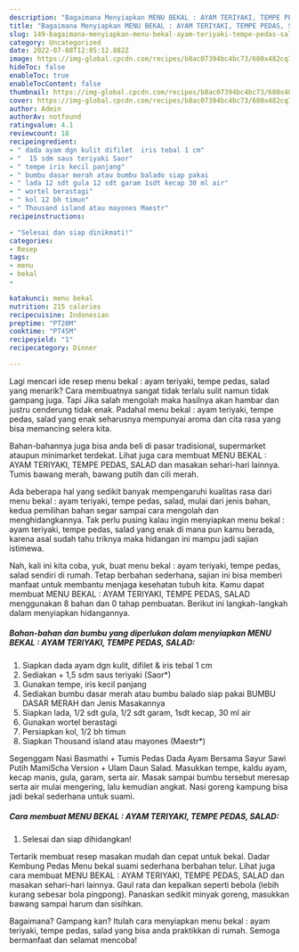 ```yaml
---
description: "Bagaimana Menyiapkan MENU BEKAL : AYAM TERIYAKI, TEMPE PEDAS, SALADAnti Ribet, Menggugah Selera"
title: "Bagaimana Menyiapkan MENU BEKAL : AYAM TERIYAKI, TEMPE PEDAS, SALADAnti Ribet, Menggugah Selera"
slug: 149-bagaimana-menyiapkan-menu-bekal-ayam-teriyaki-tempe-pedas-saladanti-ribet-menggugah-selera
category: Uncategorized
date: 2022-07-08T12:05:12.882Z
image: https://img-global.cpcdn.com/recipes/b8ac07394bc4bc73/680x482cq70/menu-bekal-ayam-teriyaki-tempe-pedas-salad-foto-resep-utama.jpg
hideToc: false
enableToc: true
enableTocContent: false
thumbnail: https://img-global.cpcdn.com/recipes/b8ac07394bc4bc73/680x482cq70/menu-bekal-ayam-teriyaki-tempe-pedas-salad-foto-resep-utama.jpg
cover: https://img-global.cpcdn.com/recipes/b8ac07394bc4bc73/680x482cq70/menu-bekal-ayam-teriyaki-tempe-pedas-salad-foto-resep-utama.jpg
author: Admin
authorAv: notfound
ratingvalue: 4.1
reviewcount: 18
recipeingredient:
- " dada ayam dgn kulit difilet  iris tebal 1 cm"
- "  15 sdm saus teriyaki Saor"
- " tempe iris kecil panjang"
- " bumbu dasar merah atau bumbu balado siap pakai                      BUMBU DASAR MERAH dan Jenis Masakannya"
- " lada 12 sdt gula 12 sdt garam 1sdt kecap 30 ml air"
- " wortel berastagi"
- " kol 12 bh timun"
- " Thousand island atau mayones Maestr"
recipeinstructions:

- "Selesai dan siap dinikmati!"
categories:
- Resep
tags:
- menu
- bekal
- 

katakunci: menu bekal  
nutrition: 215 calories
recipecuisine: Indonesian
preptime: "PT20M"
cooktime: "PT45M"
recipeyield: "1"
recipecategory: Dinner

---
```



Lagi mencari ide resep menu bekal : ayam teriyaki, tempe pedas, salad yang menarik? Cara membuatnya sangat tidak terlalu sulit namun tidak gampang juga. Tapi Jika salah mengolah maka hasilnya akan hambar dan justru cenderung tidak enak. Padahal menu bekal : ayam teriyaki, tempe pedas, salad yang enak seharusnya mempunyai aroma dan cita rasa yang bisa memancing selera kita.


Bahan-bahannya juga bisa anda beli di pasar tradisional, supermarket ataupun minimarket terdekat. Lihat juga cara membuat MENU BEKAL : AYAM TERIYAKI, TEMPE PEDAS, SALAD dan masakan sehari-hari lainnya. Tumis bawang merah, bawang putih dan cili merah.

Ada beberapa hal yang sedikit banyak mempengaruhi kualitas rasa dari menu bekal : ayam teriyaki, tempe pedas, salad, mulai dari jenis bahan, kedua pemilihan bahan segar sampai cara mengolah dan menghidangkannya. Tak perlu pusing kalau ingin menyiapkan menu bekal : ayam teriyaki, tempe pedas, salad yang enak di mana pun kamu berada, karena asal sudah tahu triknya maka hidangan ini mampu jadi sajian istimewa.


Nah, kali ini kita coba, yuk, buat menu bekal : ayam teriyaki, tempe pedas, salad sendiri di rumah. Tetap berbahan sederhana, sajian ini bisa memberi manfaat untuk membantu menjaga kesehatan tubuh kita. Kamu dapat membuat MENU BEKAL : AYAM TERIYAKI, TEMPE PEDAS, SALAD menggunakan 8 bahan dan 0 tahap pembuatan. Berikut ini langkah-langkah dalam menyiapkan hidangannya.

<!--inarticleads1-->

##### Bahan-bahan dan bumbu yang diperlukan dalam menyiapkan MENU BEKAL : AYAM TERIYAKI, TEMPE PEDAS, SALAD:

1. Siapkan  dada ayam dgn kulit, difilet &amp; iris tebal 1 cm
1. Sediakan  + 1,5 sdm saus teriyaki (Saor*)
1. Gunakan  tempe, iris kecil panjang
1. Sediakan  bumbu dasar merah atau bumbu balado siap pakai                      BUMBU DASAR MERAH dan Jenis Masakannya
1. Siapkan  lada, 1/2 sdt gula, 1/2 sdt garam, 1sdt kecap, 30 ml air
1. Gunakan  wortel berastagi
1. Persiapkan  kol, 1/2 bh timun
1. Siapkan  Thousand island atau mayones (Maestr*)


Segenggam Nasi Basmathi + Tumis Pedas Dada Ayam Bersama Sayur Sawi Putih MamiScha Version + Ulam Daun Salad. Masukkan tempe, kaldu ayam, kecap manis, gula, garam, serta air. Masak sampai bumbu tersebut meresap serta air mulai mengering, lalu kemudian angkat. Nasi goreng kampung bisa jadi bekal sederhana untuk suami. 

<!--inarticleads2-->

##### Cara membuat MENU BEKAL : AYAM TERIYAKI, TEMPE PEDAS, SALAD:


1. Selesai dan siap dihidangkan!

Tertarik membuat resep masakan mudah dan cepat untuk bekal. Dadar Kembung Pedas Menu bekal suami sederhana berbahan telur. Lihat juga cara membuat MENU BEKAL : AYAM TERIYAKI, TEMPE PEDAS, SALAD dan masakan sehari-hari lainnya. Gaul rata dan kepalkan seperti bebola (lebih kurang sebesar bola pingpong). Panaskan sedikit minyak goreng, masukkan bawang sampai harum dan sisihkan. 

Bagaimana? Gampang kan? Itulah cara menyiapkan menu bekal : ayam teriyaki, tempe pedas, salad yang bisa anda praktikkan di rumah. Semoga bermanfaat dan selamat mencoba!
